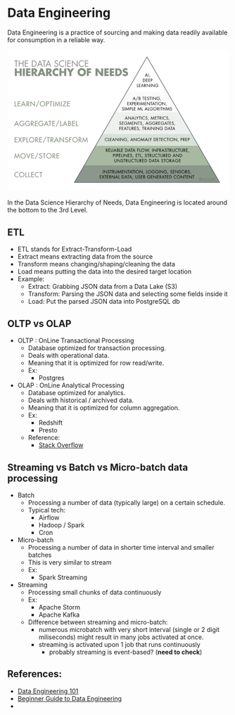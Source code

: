 # Data Engineering
Data Engineering is a practice of sourcing and making data readily available for consumption in a reliable way.

![image](../../assets/datascience_hierarchy_needs.png)

In the Data Science Hierarchy of Needs, Data Engineering is located around the bottom to the 3rd Level.

## ETL
- ETL stands for Extract-Transform-Load
- Extract means extracting data from the source
- Transform means changing/shaping/cleaning the data
- Load means putting the data into the desired target location 
- Example:
  - Extract: Grabbing JSON data from a Data Lake (S3)
  - Transform: Parsing the JSON data and selecting some fields inside it
  - Load: Put the parsed JSON data into PostgreSQL db


## OLTP vs OLAP
- OLTP : OnLine Transactional Processing
  - Database optimized for transaction processing. 
  - Deals with operational data.
  - Meaning that it is optimized for row read/write.
  - Ex:
    - Postgres
- OLAP : OnLine Analytical Processing
  - Database optimized for analytics. 
  - Deals with historical / archived data.
  - Meaning that it is optimized for column aggregation.
  - Ex:
    - Redshift
    - Presto
  - Reference:
    - [Stack Overflow](https://stackoverflow.com/questions/21900185/what-are-oltp-and-olap-what-is-the-difference-between-them)

## Streaming vs Batch vs Micro-batch data processing
- Batch
  - Processing a number of data (typically large) on a certain schedule.
  - Typical tech:
    - Airflow
    - Hadoop / Spark
    - Cron
- Micro-batch
  - Processing a number of data in shorter time interval and smaller batches
  - This is very similar to stream
  - Ex:
    - Spark Streaming
- Streaming
  - Processing small chunks of data continuously
  - Ex:
    - Apache Storm
    - Apache Kafka
  - Difference between streaming and micro-batch:
    - numerous microbatch with very short interval (single or 2 digit miliseconds) might result in many jobs activated at once.
    - streaming is activated upon 1 job that runs continuously
      - probably streaming is event-based? (**need to check**)

## References:
- [Data Engineering 101](https://towardsdatascience.com/data-engineering-101-for-dummies-like-me-cf6b9e89c2b4)
- [Beginner Guide to Data Engineering](https://medium.com/@rchang/a-beginners-guide-to-data-engineering-part-i-4227c5c457d7)
- 